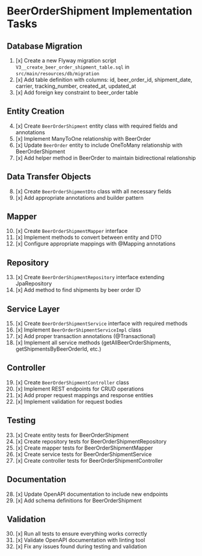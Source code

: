 # BeerOrderShipment Implementation Tasks

## Database Migration
1. [x] Create a new Flyway migration script `V3__create_beer_order_shipment_table.sql` in `src/main/resources/db/migration`
2. [x] Add table definition with columns: id, beer_order_id, shipment_date, carrier, tracking_number, created_at, updated_at
3. [x] Add foreign key constraint to beer_order table

## Entity Creation
4. [x] Create `BeerOrderShipment` entity class with required fields and annotations
5. [x] Implement ManyToOne relationship with BeerOrder
6. [x] Update `BeerOrder` entity to include OneToMany relationship with BeerOrderShipment
7. [x] Add helper method in BeerOrder to maintain bidirectional relationship

## Data Transfer Objects
8. [x] Create `BeerOrderShipmentDto` class with all necessary fields
9. [x] Add appropriate annotations and builder pattern

## Mapper
10. [x] Create `BeerOrderShipmentMapper` interface
11. [x] Implement methods to convert between entity and DTO
12. [x] Configure appropriate mappings with @Mapping annotations

## Repository
13. [x] Create `BeerOrderShipmentRepository` interface extending JpaRepository
14. [x] Add method to find shipments by beer order ID

## Service Layer
15. [x] Create `BeerOrderShipmentService` interface with required methods
16. [x] Implement `BeerOrderShipmentServiceImpl` class
17. [x] Add proper transaction annotations (@Transactional)
18. [x] Implement all service methods (getAllBeerOrderShipments, getShipmentsByBeerOrderId, etc.)

## Controller
19. [x] Create `BeerOrderShipmentController` class
20. [x] Implement REST endpoints for CRUD operations
21. [x] Add proper request mappings and response entities
22. [x] Implement validation for request bodies

## Testing
23. [x] Create entity tests for BeerOrderShipment
24. [x] Create repository tests for BeerOrderShipmentRepository
25. [x] Create mapper tests for BeerOrderShipmentMapper
26. [x] Create service tests for BeerOrderShipmentService
27. [x] Create controller tests for BeerOrderShipmentController

## Documentation
28. [x] Update OpenAPI documentation to include new endpoints
29. [x] Add schema definitions for BeerOrderShipment

## Validation
30. [x] Run all tests to ensure everything works correctly
31. [x] Validate OpenAPI documentation with linting tool
32. [x] Fix any issues found during testing and validation
